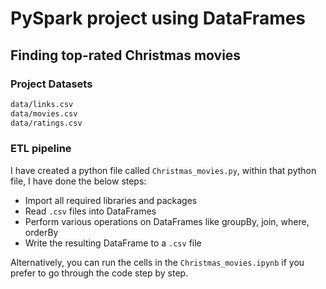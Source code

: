 # PySpark project using DataFrames

## Finding top-rated Christmas movies

### Project Datasets

```txt
data/links.csv
data/movies.csv
data/ratings.csv
```
### ETL pipeline

I have created a python file called `Christmas_movies.py`, within that python file, I have done the below steps:
- Import all required libraries and packages
- Read `.csv` files into DataFrames
- Perform various operations on DataFrames like groupBy, join, where, orderBy
- Write the resulting DataFrame to a `.csv` file

Alternatively, you can run the cells in the `Christmas_movies.ipynb` if you prefer to go through the code step by step.
